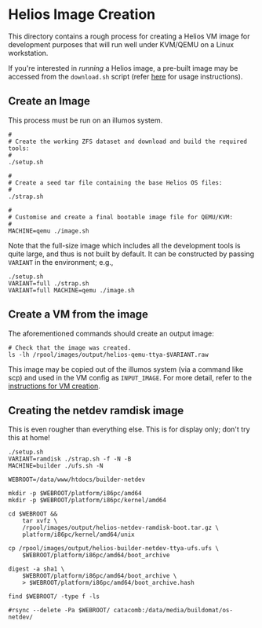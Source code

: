 # Helios Image Creation

This directory contains a rough process for creating a Helios VM image for
development purposes that will run well under KVM/QEMU on a Linux workstation.

If you're interested in *running* a Helios image, a pre-built image may be
accessed from the `download.sh` script (refer [here](../README.md) for usage
instructions).

## Create an Image

This process must be run on an illumos system.

```
#
# Create the working ZFS dataset and download and build the required tools:
#
./setup.sh

#
# Create a seed tar file containing the base Helios OS files:
#
./strap.sh

#
# Customise and create a final bootable image file for QEMU/KVM:
#
MACHINE=qemu ./image.sh
```

Note that the full-size image which includes all the development tools is quite
large, and thus is not built by default.  It can be constructed by passing
`VARIANT` in the environment; e.g.,

```
./setup.sh
VARIANT=full ./strap.sh
VARIANT=full MACHINE=qemu ./image.sh
```

## Create a VM from the image

The aforementioned commands should create an output image:

```
# Check that the image was created.
ls -lh /rpool/images/output/helios-qemu-ttya-$VARIANT.raw
```

This image may be copied out of the illumos system (via a command like scp) and
used in the VM config as `INPUT_IMAGE`. For more detail, refer to the
[instructions for VM creation](../README.md#vm-creation).

## Creating the netdev ramdisk image

This is even rougher than everything else.  This is for display only; don't try
this at home!

```
./setup.sh
VARIANT=ramdisk ./strap.sh -f -N -B
MACHINE=builder ./ufs.sh -N

WEBROOT=/data/www/htdocs/builder-netdev

mkdir -p $WEBROOT/platform/i86pc/amd64
mkdir -p $WEBROOT/platform/i86pc/kernel/amd64

cd $WEBROOT &&
    tar xvfz \
    /rpool/images/output/helios-netdev-ramdisk-boot.tar.gz \
    platform/i86pc/kernel/amd64/unix

cp /rpool/images/output/helios-builder-netdev-ttya-ufs.ufs \
    $WEBROOT/platform/i86pc/amd64/boot_archive

digest -a sha1 \
    $WEBROOT/platform/i86pc/amd64/boot_archive \
    > $WEBROOT/platform/i86pc/amd64/boot_archive.hash

find $WEBROOT/ -type f -ls

#rsync --delete -Pa $WEBROOT/ catacomb:/data/media/buildomat/os-netdev/
```
